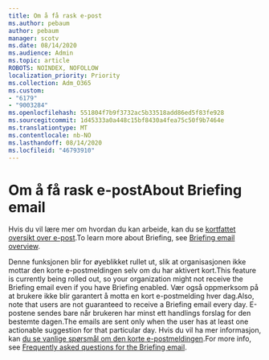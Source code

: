 ```yaml
---
title: Om å få rask e-post
ms.author: pebaum
author: pebaum
manager: scotv
ms.date: 08/14/2020
ms.audience: Admin
ms.topic: article
ROBOTS: NOINDEX, NOFOLLOW
localization_priority: Priority
ms.collection: Adm_O365
ms.custom:
- "6179"
- "9003284"
ms.openlocfilehash: 551804f7b9f3732ac5b33518add86ed5f83fe928
ms.sourcegitcommit: 1d45333a0a448c15bf8430a4fea75c50f9b7464e
ms.translationtype: MT
ms.contentlocale: nb-NO
ms.lasthandoff: 08/14/2020
ms.locfileid: "46793910"
---
```

# <a name="about-briefing-email"></a><span data-ttu-id="759ca-102">Om å få rask e-post</span><span class="sxs-lookup"><span data-stu-id="759ca-102">About Briefing email</span></span>

<span data-ttu-id="759ca-103">Hvis du vil lære mer om hvordan du kan arbeide, kan du se [kortfattet oversikt over e-post](https://docs.microsoft.com/briefing/be-overview).</span><span class="sxs-lookup"><span data-stu-id="759ca-103">To learn more about Briefing, see [Briefing email overview](https://docs.microsoft.com/briefing/be-overview).</span></span>  

<span data-ttu-id="759ca-104">Denne funksjonen blir for øyeblikket rullet ut, slik at organisasjonen ikke mottar den korte e-postmeldingen selv om du har aktivert kort.</span><span class="sxs-lookup"><span data-stu-id="759ca-104">This feature is currently being rolled out, so your organization might not receive the Briefing email even if you have Briefing enabled.</span></span> <span data-ttu-id="759ca-105">Vær også oppmerksom på at brukere ikke blir garantert å motta en kort e-postmelding hver dag.</span><span class="sxs-lookup"><span data-stu-id="759ca-105">Also, note that users are not guaranteed to receive a Briefing email every day.</span></span> <span data-ttu-id="759ca-106">E-postene sendes bare når brukeren har minst ett handlings forslag for den bestemte dagen.</span><span class="sxs-lookup"><span data-stu-id="759ca-106">The emails are sent only when the user has at least one actionable suggestion for that particular day.</span></span> <span data-ttu-id="759ca-107">Hvis du vil ha mer informasjon, kan [du se vanlige spørsmål om den korte e-postmeldingen](https://docs.microsoft.com/briefing/be-faqs).</span><span class="sxs-lookup"><span data-stu-id="759ca-107">For more info, see [Frequently asked questions for the Briefing email](https://docs.microsoft.com/briefing/be-faqs).</span></span>
